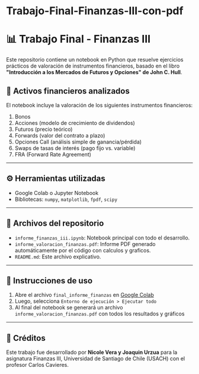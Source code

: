 # Trabajo-Final-Finanzas-III-con-pdf
# 📊 Trabajo Final - Finanzas III

Este repositorio contiene un notebook en Python que resuelve ejercicios prácticos de valoración de instrumentos financieros, basado en el libro **"Introducción a los Mercados de Futuros y Opciones" de John C. Hull**.

## 📘 Activos financieros analizados

El notebook incluye la valoración de los siguientes instrumentos financieros:

1. Bonos  
2. Acciones (modelo de crecimiento de dividendos)  
3. Futuros (precio teórico)  
4. Forwards (valor del contrato a plazo)  
5. Opciones Call (análisis simple de ganancia/pérdida)  
6. Swaps de tasas de interés (pago fijo vs. variable)  
7. FRA (Forward Rate Agreement)

---

## ⚙️ Herramientas utilizadas

- Google Colab o Jupyter Notebook  
- Bibliotecas: `numpy`, `matplotlib`, `fpdf`, `scipy`

---

## 📂 Archivos del repositorio

- `informe_finanzas_iii.ipynb`: Notebook principal con todo el desarrollo.
- `informe_valoracion_finanzas.pdf`: Informe PDF generado automáticamente por el código con calculos y graficos.
- `README.md`: Este archivo explicativo.

---

## 🚀 Instrucciones de uso

1. Abre el archivo `final_informe_finanzas` en [Google Colab](https://colab.research.google.com/)
2. Luego, selecciona `Entorno de ejecución > Ejecutar todo`
3. Al final del notebook se generará un archivo `informe_valoracion_finanzas.pdf` con todos los resultados y gráficos

---

## 📌 Créditos

Este trabajo fue desarrollado por **Nicole Vera y Joaquin Urzua** para la asignatura Finanzas III, Universidad de Santiago de Chile (USACH) con el profesor Carlos Cavieres.

